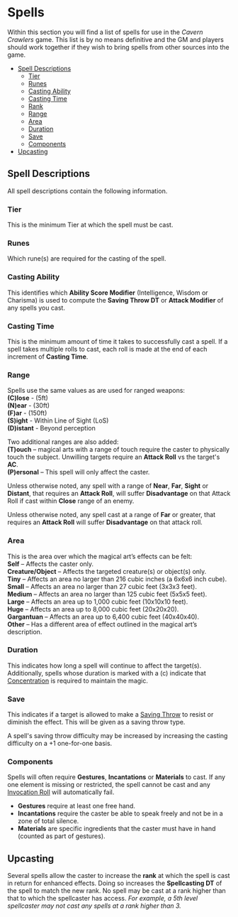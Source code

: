 # Spells
Within this section you will find a list of spells for use in the *Cavern Crawlers* game.  This list is by no means definitive and the GM and players should work together if they wish to bring spells from other sources into the game.
- [Spell Descriptions](#spell-descriptions)
	- [Tier](#tier)
	- [Runes](#runes)
	- [Casting Ability](#casting-ability)
	- [Casting Time](#casting-time)
	- [Rank](#rank)
	- [Range](#range)
	- [Area](#area)
	- [Duration](#duration)
	- [Save](#save)
	- [Components](#components)
- [Upcasting](#upcasting)

## Spell Descriptions

All spell descriptions contain the following information.

### Tier
This is the minimum Tier at which the spell must be cast.

### Runes
Which rune(s) are required for the casting of the spell.

### Casting Ability
This identifies which **Ability Score Modifier** (Intelligence, Wisdom or Charisma) is used to compute the **Saving Throw DT** or **Attack Modifier** of any spells you cast.

### Casting Time
This is the minimum amount of time it takes to successfully cast a spell.  If a spell takes multiple rolls to cast, each roll is made at the end of each increment of **Casting Time**.

### Range
Spells use the same values as are used for ranged weapons:<br/>
**(C)lose** - (5ft)<br/>
**(N)ear** - (30ft)<br/>
**(F)ar** - (150ft)<br/>
**(S)ight** - Within Line of Sight (LoS)<br/>
**(D)istant** - Beyond perception

Two additional ranges are also added:<br/>
**(T)ouch** – magical arts with a range of touch require the caster to physically touch the subject.  Unwilling targets require an **Attack Roll** vs the target's **AC**.<br/>
**(P)ersonal** – This spell will only affect the caster.

Unless otherwise noted, any spell with a range of **Near**, **Far**, **Sight** or **Distant**, that requires an **Attack Roll**, will suffer **Disadvantage** on that Attack Roll if cast within **Close** range of an enemy.

Unless otherwise noted, any spell cast at a range of **Far** or greater, that requires an **Attack Roll** will suffer **Disadvantage** on that attack roll.

### Area
This is the area over which the magical art’s effects can be felt:<br/>
**Self** – Affects the caster only.<br/>
**Creature/Object** – Affects the targeted creature(s) or object(s) only.<br/>
**Tiny** – Affects an area no larger than 216 cubic inches (a 6x6x6 inch cube).<br/>
**Small** – Affects an area no larger than 27 cubic feet (3x3x3 feet).<br/>
**Medium** – Affects an area no larger than 125 cubic feet (5x5x5 feet).<br/>
**Large** – Affects an area up to 1,000 cubic feet (10x10x10 feet).<br/>
**Huge** – Affects an area up to 8,000 cubic feet (20x20x20).<br/>
**Gargantuan** – Affects an area up to 6,400 cubic feet (40x40x40).<br/>
**Other** – Has a different area of effect outlined in the magical art’s description.<br/>

### Duration
This indicates how long a spell will continue to affect the target(s).  Additionally, spells whose duration is marked with a (c) indicate that [Concentration](MagicalArts.md#Concentration) is required to maintain the magic.

### Save
This indicates if a target is allowed to make a [Saving Throw](CoreRules.md#Saving-Throws) to resist or diminish the effect.  This will be given as a saving throw type.

A spell's saving throw difficulty may be increased by increasing the casting difficulty on a +1 one-for-one basis.

### Components
Spells will often require **Gestures**, **Incantations** or **Materials** to cast.  If any one element is missing or restricted, the spell cannot be cast and any [Invocation Roll](MagicalArts.md#the-invocation-roll) will automatically fail.
- **Gestures** require at least one free hand.
- **Incantations** require the caster be able to speak freely and not be in a zone of total silence.
- **Materials** are specific ingredients that the caster must have in hand (counted as part of gestures).

## Upcasting
Several spells allow the caster to increase the **rank** at which the spell is cast in return for enhanced effects.  Doing so increases the **Spellcasting DT** of the spell to match the new rank.  No spell may be cast at a rank higher than that to which the spellcaster has access.  *For example, a 5th level spellcaster may not cast any spells at a rank higher than 3.*